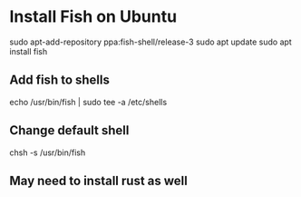 

# Install Fish on Ubuntu
sudo apt-add-repository ppa:fish-shell/release-3
sudo apt update
sudo apt install fish

## Add fish to shells
echo /usr/bin/fish | sudo tee -a /etc/shells

## Change default shell
chsh -s /usr/bin/fish

## May need to install rust as well

